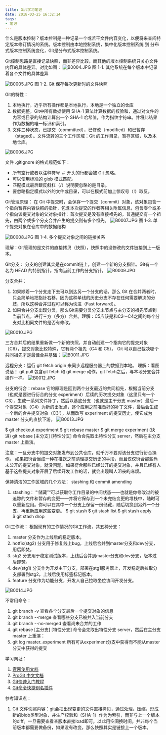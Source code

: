 ```yaml
---
title: Git学习笔记
date: 2018-03-25 16:32:14
tags:
- 笔记
---
```


什么是版本控制？版本控制是一种记录一个或若干文件内容变化，以便将来查阅特定版本修订情况的系统。版本控制由本地控制系统，集中化版本控制系统 到 分布式版本控制系统变化，Git是分布式版本控制系统。

Git控制思路是直接记录快照，而非差异比较，而其他的版本控制系统只关心文件内容的具体差异。对比如图：
![B0004.JPG](/images/B0004.JPG)
图 1-1. 其他系统在每个版本中记录着各个文件的具体差异

![B0005.JPG](/images/B0005.JPG)
图 1-2. Git 保存每次更新时的文件快照

Git的特性：
1. 本地执行，近乎所有操作都是本地执行，本地是一个独立的仓库
2. 数据完整，Git中所有数据使用 SHA-1 算法计算数据的校验和，通过对文件的内容或目录的结构计算出一个 SHA-1 哈希值，作为指纹字符串。并将此结果作为数据的唯一标识和索引。
3. 文件三种状态，已提交（committed），已修改（modified）和已暂存（staged）。文件流转的三个工作区域：Git 的工作目录，暂存区域，以及本地仓库。

![B0006.JPG](/images/B0006.JPG)

文件 .gitignore 的格式规范如下：
* 所有空行或者以注释符号 ＃ 开头的行都会被 Git 忽略。
* 可以使用标准的 glob 模式匹配。
* 匹配模式最后跟反斜杠（/）说明要忽略的是目录。
* 要忽略指定模式以外的文件或目录，可以在模式前加上惊叹号（!）取反。


Git管理原理：
在 Git 中提交时，会保存一个提交（commit）对象，该对象包含一个指向暂存内容快照的指针，包含本次提交的作者等相关附属信息，包含零个或多个指向该提交对象的父对象指针：首次提交是没有直接祖先的，普通提交有一个祖先，由两个或多个分支合并产生的提交则有多个祖先。
![B0007.JPG](/images/B0007.JPG)
图 1-3. 单个提交对象在仓库中的数据结构

![B0008.JPG](/images/B0008.JPG)
图 1-4. 多个提交对象之间的链接关系

理解：Git管理的是文件的直接拷贝（快照），快照中的没修改的文件链接到上一版本。

Git分支：
分支的创建其实是在commit链上，创建一个新的分支指针。Git有一个名为 HEAD 的特别指针，指向当前工作的分支指针。
![B0009.JPG](/images/B0009.JPG)

分支合并：
1. 如果顺着一个分支走下去可以到达另一个分支的话，那么 Git 在合并两者时，只会简单地把指针右移，因为这种单线的历史分支不存在任何需要解决的分歧，所以这种合并过程可以称为快进（Fast forward）。
2. 如果合并分支出现分叉，那么Git需要分叉分支末节点与主分支的祖先节点到当前节点，进行三方（多方）合并。理解：C5应该是和C2～C4之间的每个分支对比相同文件的是否有修改。

![B0010.JPG](/images/B0010.JPG)

三方合并后的结果重新做一个新的快照，并自动创建一个指向它的提交对象（C6），提交对象比较特殊，它有两个祖先（C4 和 C5）。 Git 可以自己裁决哪个共同祖先才是最佳合并基础；
![B0011.JPG](/images/B0011.JPG)

远程分支：运行 git fetch origin 来同步远程服务器上的数据到本地。
理解：看图说话！ git pull 包含git fetch 和 git merge 动作。git fetch之后，与本地分支合并操作一样。
![B0012.JPG](/images/B0012.JPG)

分支的衍合：rebase
它的原理是回到两个分支最近的共同祖先，根据当前分支（也就是要进行衍合的分支 experiment）后续的历次提交对象（这里只有一个 C3），生成一系列文件补丁，然后以基底分支（也就是主干分支 master）最后一个提交对象（C4）为新的出发点，逐个应用之前准备好的补丁文件，最后会生成一个新的合并提交对象（C3'），从而改写 experiment 的提交历史，使它成为 master 分支的直接下游。
![B0013.JPG](/images/B0013.JPG)

$ git checkout experiment
$ git rebase master
$ git merge experiment (快进)
git rebase [主分支] [特性分支] 命令会先取出特性分支 server，然后在主分支 master 上重演。

注意：一旦分支中的提交对象发布到公共仓库，就千万不要对该分支进行衍合操作。
如果把衍合当成一种在推送之前清理提交历史的手段，而且仅仅衍合那些尚未公开的提交对象，就没问题。如果衍合那些已经公开的提交对象，并且已经有人基于这些提交对象开展了后续开发工作的话，就会出现叫人沮丧的麻烦。

保持清洁的工作区域的几个方法： stashing 和 commit amending
1. stashing： “‘储藏”“可以获取你工作目录的中间状态——也就是你修改过的被追踪的文件和暂存的变更——并将它保存到一个未完结变更的堆栈中，随时可以重新应用。你可以在其中一个分支上保留一份储藏，随后切换到另外一个分支，再重新应用这些变更。
    $ git stash
    $ git stash list
    $ git stash apply    
    $ git stash drop

Git工作流：
根据现有的工作情况的Git工作流，共五种分支：
1. master 分支作为上线后的稳定版本。
2. hotfix(stg2) 分支用于修复线上bug，上线后合并到master分支和dev分支，用后即焚。
3. stg2 分支用于稳定测试版本，上线后合并到master分支和dev分支，版本过后即焚。
4. dev(stg1) 分支作为开发主干分支，部署在stg1服务器上，开发稳定后拉取分支部署到stg2。上线后使用标签标记版本。
5. feature 分支作为功能分支，开发人自己拉取坐位协同开发分支。

![B0014.JPG](/images/B0014.JPG)    


不常用命令：
1. git branch -v 查看各个分支最后一个提交对象的信息
2. git branch --merge  查看哪些分支已被并入当前分支
3. git branch --no-merged 查看尚未合并的工作
4. git rebase [主分支] [特性分支] 命令会先取出特性分支 server，然后在主分支 master 上重演：
5. git log master..experiment  所有可从experiment分支中获得而不能从master分支中获得的提交


学习网址：
1. [官网使用文档](https://git-scm.com/book/zh/v2/%E8%B5%B7%E6%AD%A5-%E5%85%B3%E4%BA%8E%E7%89%88%E6%9C%AC%E6%8E%A7%E5%88%B6)
2. [ProGit 中文文档](http://git.oschina.net/progit/)
3. [Git快速入门教程](https://www.liaoxuefeng.com/wiki/0013739516305929606dd18361248578c67b8067c8c017b000/)
4. [Git命令快捷别名插件](https://github.com/robbyrussell/oh-my-zsh/wiki/Plugin:git)

参考知识点：
1. Git 文件快照内容：git会把出现变更的文件直接拷贝，通过处理，压缩，形成新的blob类型对象，并生产校验和（SHA-1）作为为索引，而非与上一个版本的diff。一旦需要查看某版本直接load即可，以此用空间换时间。并非每个当前版本都需要做备份，如果没有改变，那么快照其实是链接上一个版本。





